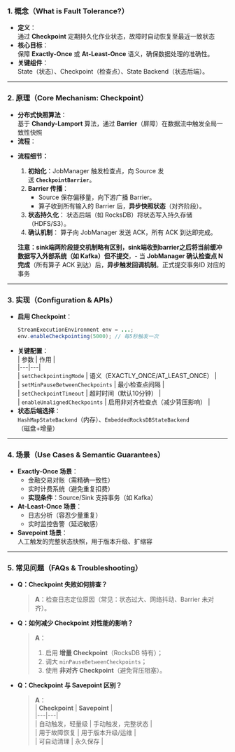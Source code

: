 ### **1. 概念（What is Fault Tolerance?）**  
*   **定义**：  
    通过 **Checkpoint** 定期持久化作业状态，故障时自动恢复至最近一致状态
*   **核心目标**：  
    保障 **Exactly-Once** 或 **At-Least-Once** 语义，确保数据处理的准确性。  
*   **关键组件**：  
    State（状态）、Checkpoint（检查点）、State Backend（状态后端）。  

---

### **2. 原理（Core Mechanism: Checkpoint）**  
*   **分布式快照算法**：  
    基于 **Chandy-Lamport** 算法，通过 **Barrier**（屏障）在数据流中触发全局一致性快照
*   **流程**：  
- **流程细节：**
    1. **初始化**：JobManager 触发检查点，向 Source 发送 **`CheckpointBarrier`**。
    2. **Barrier 传播**：
        - Source 保存偏移量，向下游广播 Barrier。
        - 算子收到所有输入的 Barrier 后，**异步快照状态**（对齐阶段）。
    3. **状态持久化**：
        状态后端（如 RocksDB）将状态写入持久存储（HDFS/S3）。   
    4. **确认机制**：
        算子向 JobManager 发送 ACK，所有 ACK 到达即完成。

  **注意：**sink端两阶段提交机制略有区别，sink端收到barrier之后**将当前缓冲数据写入外部系统（如 Kafka）但不提交**，- 当 **JobManager 确认检查点 N 完成**（所有算子 ACK 到达）后，**异步触发回调机制**。正式提交事务ID 对应的事务
---

### **3. 实现（Configuration & APIs）**  
*   **启用 Checkpoint**：  
    ```java  
    StreamExecutionEnvironment env = ...;  
    env.enableCheckpointing(5000); // 每5秒触发一次  
    ```  
*   **关键配置**：  
    | 参数 | 作用 |  
    |---|---|  
    | `setCheckpointingMode` | 语义（EXACTLY_ONCE/AT_LEAST_ONCE） |  
    | `setMinPauseBetweenCheckpoints` | 最小检查点间隔 |  
    | `setCheckpointTimeout` | 超时时间（默认10分钟） |  
    | `enableUnalignedCheckpoints` | 启用非对齐检查点（减少背压影响） |  
*   **状态后端选择**：  
    `HashMapStateBackend`（内存）、`EmbeddedRocksDBStateBackend`（磁盘+增量）

---

### **4. 场景（Use Cases & Semantic Guarantees）**  
*   **Exactly-Once 场景**：  
    - 金融交易对账（需精确一致性）  
    - 实时计费系统（避免重复扣费）  
    - **实现条件**：Source/Sink 支持事务（如 Kafka）  
*   **At-Least-Once 场景**：  
    - 日志分析（容忍少量重复）  
    - 实时监控告警（延迟敏感）  
*   **Savepoint 场景**：  
    人工触发的完整状态快照，用于版本升级、扩缩容

---

### **5. 常见问题（FAQs & Troubleshooting）**  
*   **Q：Checkpoint 失败如何排查？**  
    > **A**：检查日志定位原因（常见：状态过大、网络抖动、Barrier 未对齐）。  
*   **Q：如何减少 Checkpoint 对性能的影响？**  
    > **A**：  
    > 1. 启用 **增量 Checkpoint**（RocksDB 特有）；  
    > 2. 调大 `minPauseBetweenCheckpoints`；  
    > 3. 使用 **非对齐 Checkpoint**（避免背压阻塞）。  
*   **Q：Checkpoint 与 Savepoint 区别？**  
    > **A**：  
    > | **Checkpoint** | **Savepoint** |  
    > |---|---|  
    > | 自动触发，轻量级 | 手动触发，完整状态 |  
    > | 用于故障恢复 | 用于版本升级/运维 |  
    > | 可自动清理 | 永久保存 |  

